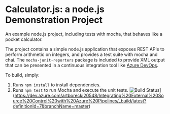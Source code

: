 Calculator.js: a node.js Demonstration Project
==============================================
An example node.js project, including tests with mocha, that behaves like
a pocket calculator.

The project contains a simple node.js application that exposes REST APIs
to perform arithmetic on integers, and provides a test suite with mocha
and chai.  The `mocha-junit-reporters` package is included to provide XML
output that can be presented in a continuous integration tool like
[Azure DevOps](https://azure.com/devops).

To build, simply:

1. Runs `npm install` to install dependencies.
2. Runs `npm test` to run Mocha and execute the unit tests.
![Build Status](https://dev.azure.com/artborecki20548/Integrating%20External%20Source%20Control%20with%20Azure%20Pipelines/_apis/build/status/aborecki.calculator%20(1)?branchName=master)](https://dev.azure.com/artborecki20548/Integrating%20External%20Source%20Control%20with%20Azure%20Pipelines/_build/latest?definitionId=7&branchName=master)

